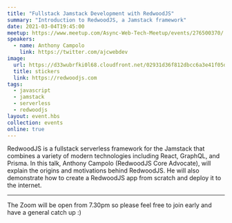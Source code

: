 ```yaml
---
title: "Fullstack Jamstack Development with RedwoodJS"
summary: "Introduction to RedwoodJS, a Jamstack framework"
date: 2021-03-04T19:45:00
meetup: https://www.meetup.com/Async-Web-Tech-Meetup/events/276500370/
speakers:
  - name: Anthony Campolo
    link: https://twitter.com/ajcwebdev
image:
  url: https://d33wubrfki0l68.cloudfront.net/02931d36f812dbcc6a3e41f05d133a7cdcace063/949ca/images/stickers.png
  title: stickers
  link: https://redwoodjs.com
tags:
  - javascript
  - jamstack
  - serverless
  - redwoodjs
layout: event.hbs
collection: events
online: true
---
```

RedwoodJS is a fullstack serverless framework for the Jamstack that combines a variety of modern technologies including React, GraphQL, and Prisma. In this talk, Anthony Campolo (RedwoodJS Core Advocate), will explain the origins and motivations behind RedwoodJS. He will also demonstrate how to create a RedwoodJS app from scratch and deploy it to the internet.

---

The Zoom will be open from 7.30pm so please feel free to join early and have a general catch up :)
